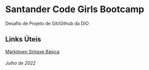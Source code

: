 # **Santander Code Girls Bootcamp**
Desafio de Projeto de Git/Github da DIO

## Links Úteis
[Markdown Sintaxe Básica ](https://www.markdownguide.org/basic-syntax/)

###### *Julho de 2022*
